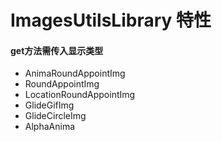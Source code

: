# ImagesUtilsLibrary 特性
#### get方法需传入显示类型
* AnimaRoundAppointImg
* RoundAppointImg
* LocationRoundAppointImg
* GlideGifImg
* GlideCircleImg
* AlphaAnima

